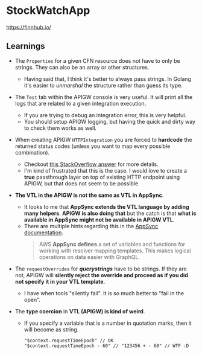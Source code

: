 # StockWatchApp

https://finnhub.io/

## Learnings

- The `Properties` for a given CFN resource does not have to only be strings. They can also be an array or other structures.

  - Having said that, I think it's better to always pass strings. In Golang it's easier to _unmarshal_ the structure rather than guess its type.

- The `Test` tab within the APIGW console is very useful. It will print all the logs that are related to a given integration execution.

  - If you are trying to debug an integration error, this is very helpful.
  - You should setup APIGW logging, but having the quick and dirty way to check them works as well.

- When creating APIGW `HTTPIntegration` you are forced to **hardcode** the returned status codes (unless you want to map every possible combination).

  - Checkout [this StackOverflow answer](https://stackoverflow.com/a/41682424) for more details.
  - I'm kind of frustrated that this is the case. I would love to create a **true** passthrough layer on top of existing HTTP endpoint using APIGW, but that does not seem to be possible

- **The VTL in the APIGW is not the same as VTL in AppSync**.

  - It looks to me that **AppSync extends the VTL language by adding many helpers**. **APIGW is also doing that** but the catch is that **what is available in AppSync might not be available in APIGW VTL**.
  - There are multiple hints regarding this in the [AppSync documentation](https://docs.aws.amazon.com/appsync/latest/devguide/resolver-context-reference.html).
    > AWS **AppSync defines** a set of variables and functions for working with resolver mapping templates. This makes logical operations on data easier with GraphQL.

- The `requestOverrides` for **_querystrings_** have to be strings. If they are not, APIGW will **silently reject the override and proceed as if you did not specify it in your VTL template**.

  - I have when tools "silently fail". It is so much better to "fail in the open".

- The **type coercion** in **VTL (APIGW) is kind of weird**.

  - If you specify a variable that is a number in quotation marks, then it will become as string.

    ```vtl
    "$context.requestTimeEpoch" // OK
    "$context.requestTimeEpoch - 60" // "123456 + - 60" // WTF :D
    ```
